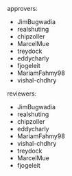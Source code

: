 approvers:
- JimBugwadia
- realshuting
- chipzoller
- MarcelMue
- treydock
- eddycharly
- fjogeleit
- MariamFahmy98
- vishal-chdhry

reviewers:
- JimBugwadia
- realshuting
- chipzoller
- eddycharly
- MariamFahmy98
- vishal-chdhry
- treydock
- MarcelMue
- fjogeleit